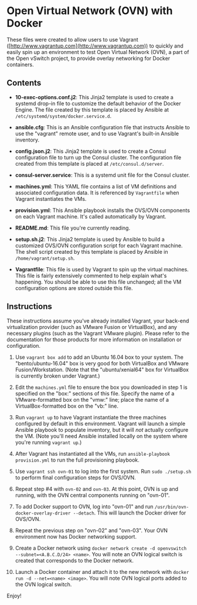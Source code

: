 # Open Virtual Network (OVN) with Docker

These files were created to allow users to use Vagrant ([http://www.vagrantup.com](http://www.vagrantup.com)) to quickly and  easily spin up an environment to test Open Virtual Network (OVN), a part of the Open vSwitch project, to provide overlay networking for Docker containers.

## Contents

* **10-exec-options.conf.j2**: This Jinja2 template is used to create a systemd drop-in file to customize the default behavior of the Docker Engine. The file created by this template is placed by Ansible at `/etc/systemd/system/docker.service.d`.

* **ansible.cfg**: This is an Ansible configuration file that instructs Ansible to use the "vagrant" remote user, and to use Vagrant's built-in Ansible inventory.

* **config.json.j2**: This Jinja2 template is used to create a Consul configuration file to turn up the Consul cluster. The configuration file created from this template is placed at `/etc/consul.d/server`.

* **consul-server.service**: This is a systemd unit file for the Consul cluster.

* **machines.yml**: This YAML file contains a list of VM definitions and associated configuration data. It is referenced by `Vagrantfile` when Vagrant instantiates the VMs.

* **provision.yml**: This Ansible playbook installs the OVS/OVN components on each Vagrant machine. It's called automatically by Vagrant.

* **README.md**: This file you're currently reading.

* **setup.sh.j2**: This Jinja2 template is used by Ansible to build a customized OVS/OVN configuration script for each Vagrant machine. The shell script created by this template is placed by Ansible in `/home/vagrant/setup.sh`.

* **Vagrantfile**: This file is used by Vagrant to spin up the virtual machines. This file is fairly extensively commented to help explain what's happening. You should be able to use this file unchanged; all the VM configuration options are stored outside this file.

## Instructions

These instructions assume you've already installed Vagrant, your back-end virtualization provider (such as VMware Fusion or VirtualBox), and any necessary plugins (such as the Vagrant VMware plugin). Please refer to the documentation for those products for more information on installation or configuration.

1. Use `vagrant box add` to add an Ubuntu 16.04 box to your system. The "bento/ubuntu-16.04" box is very good for both VirtualBox and VMware Fusion/Workstation. (Note that the "ubuntu/xenial64" box for VirtualBox is currently broken under Vagrant.)

2. Edit the `machines.yml` file to ensure the box you downloaded in step 1 is specified on the "box:" sections of this file. Specify the name of a VMware-formatted box on the "vmw:" line; place the name of a VirtualBox-formatted box on the "vb:" line.

3. Run `vagrant up` to have Vagrant instantiate the three machines configured by default in this environment. Vagrant will launch a simple Ansible playbook to populate inventory, but it will _not_ actually configure the VM. (Note you'll need Ansible installed locally on the system where you're running `vagrant up`.)

4. After Vagrant has instantiated all the VMs, run `ansible-playbook provision.yml` to run the full provisioning playbook.

5. Use `vagrant ssh ovn-01` to log into the first system. Run `sudo ./setup.sh` to perform final configuration steps for OVS/OVN.

6. Repeat step #4 with `ovn-02` and `ovn-03`. At this point, OVN is up and running, with the OVN central components running on "ovn-01".

7. To add Docker support to OVN, log into "ovn-01" and run `/usr/bin/ovn-docker-overlay-driver --detach`. This will launch the Docker driver for OVS/OVN.

8. Repeat the previous step on "ovn-02" and "ovn-03". Your OVN environment now has Docker networking support.

9. Create a Docker network using `docker network create -d openvswitch --subnet=<A.B.C.D/24> <name>`. You will note an OVN logical switch is created that corresponds to the Docker network.

10. Launch a Docker container and attach it to the new network with `docker run -d --net=<name> <image>`. You will note OVN logical ports added to the OVN logical switch.

Enjoy!
